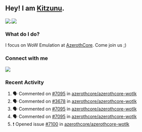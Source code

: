 ## Hey! I am [Kitzunu](https://Github.com/Kitzunu).

<a href="https://github-readme-stats.kitzunu.vercel.app/api?username=Kitzunu&show_icons=true&theme=dark">
  <img align="center" src="https://github-readme-stats.kitzunu.vercel.app/api?username=Kitzunu&show_icons=true&theme=dark" />
</a>
<a href="https://github-readme-stats.kitzunu.vercel.app/api?username=Kitzunu&show_icons=true&theme=dark">
  <img align="center" src="https://github-readme-stats.vercel.app/api/top-langs/?username=Kitzunu&layout=compact&theme=dark" />
</a>

### What do I do?

I focus on WoW Emulation at [AzerothCore](https://Github.com/AzerothCore). Come join us ;)

### Connect with me
[![](https://img.shields.io/badge/AzerothCore%20Discord-Connect%20with%20me!-green)](https://discord.com/invite/gkt4y2x)

### Recent Activity

<!--START_SECTION:activity-->
1. 🗣 Commented on [#7095](https://github.com/azerothcore/azerothcore-wotlk/issues/7095) in [azerothcore/azerothcore-wotlk](https://github.com/azerothcore/azerothcore-wotlk)
2. 🗣 Commented on [#3678](https://github.com/azerothcore/azerothcore-wotlk/issues/3678) in [azerothcore/azerothcore-wotlk](https://github.com/azerothcore/azerothcore-wotlk)
3. 🗣 Commented on [#7095](https://github.com/azerothcore/azerothcore-wotlk/issues/7095) in [azerothcore/azerothcore-wotlk](https://github.com/azerothcore/azerothcore-wotlk)
4. 🗣 Commented on [#7095](https://github.com/azerothcore/azerothcore-wotlk/issues/7095) in [azerothcore/azerothcore-wotlk](https://github.com/azerothcore/azerothcore-wotlk)
5. ❗️ Opened issue [#7100](https://github.com/azerothcore/azerothcore-wotlk/issues/7100) in [azerothcore/azerothcore-wotlk](https://github.com/azerothcore/azerothcore-wotlk)
<!--END_SECTION:activity-->

